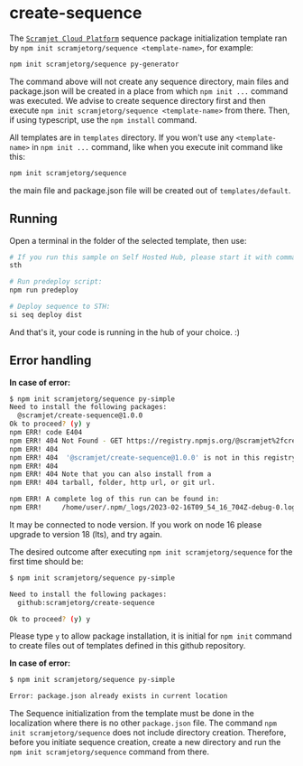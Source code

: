 # create-sequence

The [`Scramjet Cloud Platform`](https://docs.scramjet.org/platform) sequence package
initialization template ran by `npm init scramjetorg/sequence <template-name>`, for example:

```bash
npm init scramjetorg/sequence py-generator
```

The command above will not create any sequence directory, main files and package.json will be created in a place from which `npm init ...` command was executed. We advise to create sequence directory first and then execute `npm init scramjetorg/sequence <template-name>` from there. Then, if using typescript, use the `npm install` command.

All templates are in `templates` directory. If you won't use any `<template-name>` in `npm init ...` command, like when you execute init command like this:

```bash
npm init scramjetorg/sequence
```

the main file and package.json file will be created out of `templates/default`.

## Running

Open a terminal in the folder of the selected template, then use:

```bash
# If you run this sample on Self Hosted Hub, please start it with command:
sth

# Run predeploy script:
npm run predeploy

# Deploy sequence to STH:
si seq deploy dist
```

And that's it, your code is running in the hub of your choice. :)

## Error handling

**In case of error:**

```bash
$ npm init scramjetorg/sequence py-simple
Need to install the following packages:
  @scramjet/create-sequence@1.0.0
Ok to proceed? (y) y
npm ERR! code E404
npm ERR! 404 Not Found - GET https://registry.npmjs.org/@scramjet%2fcreate-sequence - Not found
npm ERR! 404 
npm ERR! 404  '@scramjet/create-sequence@1.0.0' is not in this registry.
npm ERR! 404 
npm ERR! 404 Note that you can also install from a
npm ERR! 404 tarball, folder, http url, or git url.

npm ERR! A complete log of this run can be found in:
npm ERR!     /home/user/.npm/_logs/2023-02-16T09_54_16_704Z-debug-0.log
```

It may be connected to node version. If you work on node 16 please upgrade to version 18 (lts), and try again.

The desired outcome after executing `npm init scramjetorg/sequence` for the first time should be:

```bash
$ npm init scramjetorg/sequence py-simple

Need to install the following packages:
  github:scramjetorg/create-sequence

Ok to proceed? (y) y
```

Please type `y` to allow package installation, it is initial for `npm init` command to create files out of templates defined in this github repository.

**In case of error:**

```bash
$ npm init scramjetorg/sequence py-simple

Error: package.json already exists in current location
```

The Sequence initialization from the template must be done in the localization where there is no other `package.json` file.
The command `npm init scramjetorg/sequence` does not include directory creation. Therefore, before you initiate sequence creation, create a new directory and run the `npm init scramjetorg/sequence` command from there.
